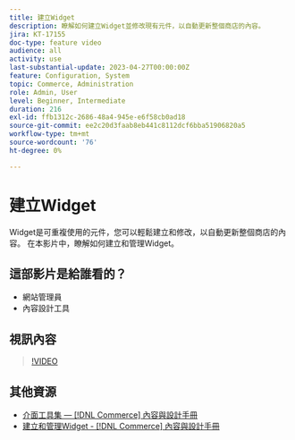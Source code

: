 ```yaml
---
title: 建立Widget
description: 瞭解如何建立Widget並修改現有元件，以自動更新整個商店的內容。
jira: KT-17155
doc-type: feature video
audience: all
activity: use
last-substantial-update: 2023-04-27T00:00:00Z
feature: Configuration, System
topic: Commerce, Administration
role: Admin, User
level: Beginner, Intermediate
duration: 216
exl-id: ffb1312c-2686-48a4-945e-e6f58cb0ad18
source-git-commit: ee2c20d3faab8eb441c8112dcf6bba51906820a5
workflow-type: tm+mt
source-wordcount: '76'
ht-degree: 0%

---
```


# 建立Widget

Widget是可重複使用的元件，您可以輕鬆建立和修改，以自動更新整個商店的內容。 在本影片中，瞭解如何建立和管理Widget。

## 這部影片是給誰看的？

- 網站管理員
- 內容設計工具

## 視訊內容

>[!VIDEO](https://video.tv.adobe.com/v/343786?quality=12&learn=on)

## 其他資源

- [介面工具集 —  [!DNL Commerce] 內容與設計手冊](https://experienceleague.adobe.com/docs/commerce-admin/content-design/elements/widgets/widgets.html)
- [建立和管理Widget - [!DNL Commerce] 內容與設計手冊](https://experienceleague.adobe.com/docs/commerce-admin/content-design/elements/widgets/widget-create.html)
